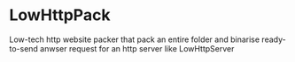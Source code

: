 # LowHttpPack
Low-tech http website packer that pack an entire folder and binarise ready-to-send anwser request for an http server like LowHttpServer
